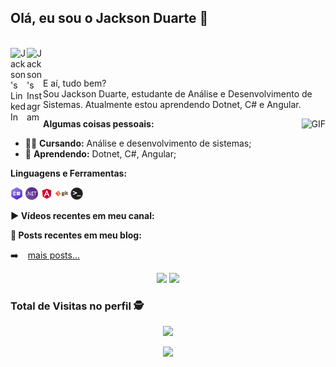 <!-- <p align="left"> <img src="https://komarev.com/ghpvc/?username=jacksonduarte" alt="jacksonduarte" /> </p> -->

<!--

Obrigado por abrir meu README! Espero que algo aqui seja útil para você.
Qualquer dúvida ou sugestão, crie uma issue por favor, assim todo mundo se ajuda! 🚀
====================================================================================

-->

## Olá, eu sou o Jackson Duarte 👋

<br/>

<a href="https://www.linkedin.com/in/jacksonduarte">
  <img align="left" alt="Jackson's LinkedIn" width="26px" src="https://img.icons8.com/color/48/000000/linkedin-circled--v3.png" />
</a>

<a href="https://www.instagram.com/jacksonduarte/">
  <img align="left" alt="Jackson's Instagram" width="26px"  src="https://img.icons8.com/color/48/000000/instagram-new--v2.png" />
</a>

<br />
<br />

E aí, tudo bem?<br/>
Sou Jackson Duarte, estudante de Análise e Desenvolvimento de Sistemas. Atualmente estou aprendendo Dotnet, C# e Angular.

<img align="right" alt="GIF" src="https://i.giphy.com/media/v1.Y2lkPTc5MGI3NjExMDhtczZ5ZWx0YXI2eGtpb3k1MHJzM2hoZHhrNXRhaDF3M3BmNjFmaCZlcD12MV9pbnRlcm5hbF9naWZfYnlfaWQmY3Q9Zw/du3J3cXyzhj75IOgvA/giphy.gif" />


**Algumas coisas pessoais:**

- 👨‍🎓 **Cursando:** Análise e desenvolvimento de sistemas;
- 🌱 **Aprendendo:** Dotnet, C#, Angular;

**Linguagens e Ferramentas:**

<code><img height="20" src="https://raw.githubusercontent.com/github/explore/80688e429a7d4ef2fca1e82350fe8e3517d3494d/topics/csharp/csharp.png"></code>
<code><img height="20" src="https://raw.githubusercontent.com/github/explore/80688e429a7d4ef2fca1e82350fe8e3517d3494d/topics/dotnet/dotnet.png"></code>
<code><img height="20" src="https://raw.githubusercontent.com/github/explore/80688e429a7d4ef2fca1e82350fe8e3517d3494d/topics/angular/angular.png"></code>
<code><img height="20" src="https://raw.githubusercontent.com/github/explore/80688e429a7d4ef2fca1e82350fe8e3517d3494d/topics/git/git.png"></code>
<code><img height="20" src="https://raw.githubusercontent.com/github/explore/80688e429a7d4ef2fca1e82350fe8e3517d3494d/topics/terminal/terminal.png"></code>

**▶️ Vídeos recentes em meu canal:**

<!-- YOUTUBE:START -->
<!-- YOUTUBE:END -->

**📕 Posts recentes em meu blog:**

<!-- BLOG:START -->
<!-- BLOG:END -->

➡️ ` ` [mais posts...](https://devjacksonduarte.com.br)

<div align='center'>
  <img height="180em" src="https://github-readme-stats.vercel.app/api?username=jacksonduarte&show_icons=true&theme=blue-green&include_all_commits=true&count_private=true"/>
  <img height="180em" src="https://github-readme-stats.vercel.app/api/top-langs/?username=jacksonduarte&layout=compact&langs_count=7&theme=blue-green"/>
</div>

### Total de Visitas no perfil :detective: <br>

<p align="center"> 
  <img alingn="center" src="https://profile-counter.glitch.me/jacksonduarte/count.svg" />
</p>

<div align='center'>
<a height="150em" href="http://www.github.com/jacksonduarte"><img src="https://github-readme-streak-stats.herokuapp.com/?user=jacksonduarte&stroke=2ea043&background=171717&ring=3382ed&fire=3382ed&currStreakNum=0bd967&currStreakLabel=3382ed&sideNums=0bd967&sideLabels=3382ed&dates=0bd967&hide_border=true" /></a>
</div>
